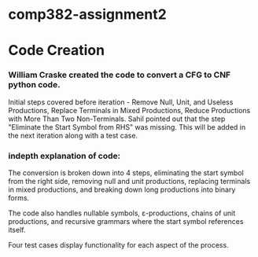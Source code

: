 # comp382-assignment2

# Code Creation
### William Craske created the code to convert a CFG to CNF python code. 
Initial steps covered before iteration - Remove Null, Unit, and Useless Productions, Replace Terminals in Mixed Productions, Reduce Productions with More Than Two Non-Terminals. Sahil pointed out that the step "Eliminate the Start Symbol from RHS" was missing. This will be added in the next iteration along with a test case.

### indepth explanation of code:
The conversion is broken down into 4 steps, eliminating the start symbol from the right side, removing null and unit productions, replacing terminals in mixed productions, and  breaking down long productions into binary forms.

The code also handles nullable symbols, ε-productions, chains of unit productions, and recursive grammars where the start symbol references itself.

Four test cases display functionality for each aspect of the process.
 